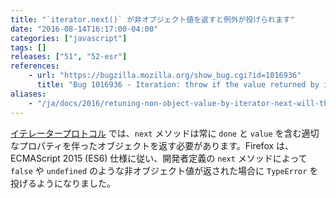```yaml
---
title: "`iterator.next()` が非オブジェクト値を返すと例外が投げられます"
date: "2016-08-14T16:17:00-04:00"
categories: ["javascript"]
tags: []
releases: ["51", "52-esr"]
references:
    - url: "https://bugzilla.mozilla.org/show_bug.cgi?id=1016936"
      title: "Bug 1016936 - Iteration: throw if the value returned by iterator.next() is not an object"
aliases:
    - "/ja/docs/2016/retuning-non-object-value-by-iterator-next-will-throw/"
---
```

[イテレータープロトコル](https://developer.mozilla.org/docs/Web/JavaScript/Reference/Iteration_protocols#iterator) では、`next` メソッドは常に `done` と `value` を含む適切なプロパティを伴ったオブジェクトを返す必要があります。Firefox は、ECMAScript 2015 (ES6) 仕様に従い、開発者定義の `next` メソッドによって `false` や `undefined` のような非オブジェクト値が返された場合に `TypeError` を投げるようになりました。

